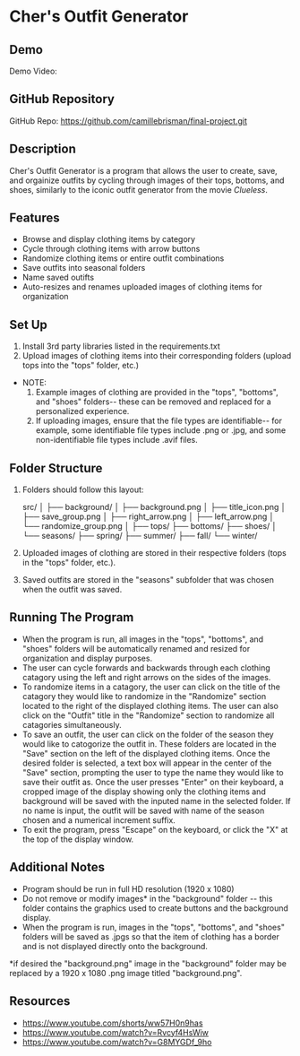# Cher's Outfit Generator

## Demo
Demo Video: <URL>

## GitHub Repository
GitHub Repo: <https://github.com/camillebrisman/final-project.git>

## Description
Cher's Outfit Generator is a program that allows the user to create, save, and 
orgainize outfits by cycling through images of their tops, bottoms, and shoes, 
similarly to the iconic outfit generator from the movie *Clueless*. 

## Features
- Browse and display clothing items by category
- Cycle through clothing items with arrow buttons
- Randomize clothing items or entire outfit combinations
- Save outfits into seasonal folders
- Name saved outifts
- Auto-resizes and renames uploaded images of clothing items for organization

## Set Up
1. Install 3rd party libraries listed in the requirements.txt
2. Upload images of clothing items into their corresponding folders (upload
   tops into the "tops" folder, etc.)
- NOTE: 
    1. Example images of clothing are provided in the "tops", "bottoms", and 
       "shoes" folders-- these can be removed and replaced for a personalized 
       experience.
    2. If uploading images, ensure that the file types are identifiable--
       for example, some identifiable file types include .png or .jpg, and some
       non-identifiable file types include .avif files.

## Folder Structure
1. Folders should follow this layout:

    src/
    │
    ├── background/
    │   ├── background.png
    │   ├── title_icon.png
    │   ├── save_group.png
    │   ├── right_arrow.png
    │   ├── left_arrow.png
    │   └── randomize_group.png
    │
    ├── tops/
    ├── bottoms/
    ├── shoes/
    │
    └── seasons/
        ├── spring/
        ├── summer/
        ├── fall/
        └── winter/

2. Uploaded images of clothing are stored in their respective folders (tops in 
   the "tops" folder, etc.).
3. Saved outfits are stored in the "seasons" subfolder that was chosen when the
   outfit was saved.

## Running The Program
- When the program is run, all images in the "tops", "bottoms", and "shoes" 
  folders will be automatically renamed and resized for organization and 
  display purposes.
- The user can cycle forwards and backwards through each clothing catagory 
  using the left and right arrows on the sides of the images.
- To randomize items in a catagory, the user can click on the title of the
  catagory they would like to randomize in the "Randomize" section located to
  the right of the displayed clothing items. The user can also click on the 
  "Outfit" title in the "Randomize" section to randomize all catagories 
  simultaneously.
- To save an outfit, the user can click on the folder of the season they would
  like to catogorize the outfit in. These folders are located in the "Save" 
  section on the left of the displayed clothing items. Once the desired folder
  is selected, a text box will appear in the center of the "Save" section, 
  prompting the user to type the name they would like to save their outfit as.
  Once the user presses "Enter" on their keyboard, a cropped image of the 
  display showing only the clothing items and background will be saved with the 
  inputed name in the selected folder. If no name is input, the outfit will be 
  saved with name of the season chosen and a numerical increment suffix.
- To exit the program, press "Escape" on the keyboard, or click the "X" at the
  top of the display window.

## Additional Notes
- Program should be run in full HD resolution (1920 x 1080)
- Do not remove or modify images* in the "background" folder -- this folder
  contains the graphics used to create buttons and the background display.
- When the program is run, images in the "tops", "bottoms", and "shoes" folders
  will be saved as .jpgs so that the item of clothing has a border and is not 
  displayed directly onto the background.

*if desired the "background.png" image in the "background" folder may be 
replaced by a 1920 x 1080 .png image titled "background.png".

## Resources
- https://www.youtube.com/shorts/ww57H0n9has
- https://www.youtube.com/watch?v=Rvcyf4HsWiw
- https://www.youtube.com/watch?v=G8MYGDf_9ho
